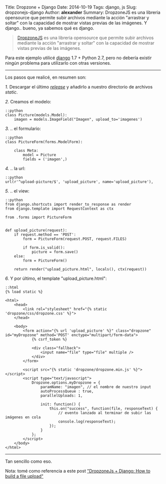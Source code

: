 Title: Dropzone + Django
Date: 2014-10-19
Tags: django, js
Slug: dropzonejs-django
Author: __alexander__
Summary: DropzoneJS es una libreria opensource que permite subir archivos mediante la acción "arrastrar y soltar" con la capacidad de mostrar vistas previas de las imágenes. Y django.. bueno, ya sabemos qué es django.


> [DropzoneJS][DropzoneJS] es una libreria opensource que permite subir archivos mediante la acción "arrastrar y soltar" con la capacidad de mostrar vistas previas de las imágenes.

Para este ejemplo utilicé [django][django] 1.7 + Python 2.7, pero no debería existir ningún problema para utilizarlo con otras versiones.

- - -

Los pasos que realicé, en resumen son:

*1.* Descargar el último *[release][dropzone-release]* y añadirlo a nuestro directorio de archivos *static*.

*2.* Creamos el modelo:

~~~
::python
class Picture(models.Model):
    imagen = models.ImageField("Imagen", upload_to='imagenes')
~~~

*3.* .. el formulario:

~~~
::python
class PictureForm(forms.ModelForm):

    class Meta:
        model = Picture
        fields = ('imagen',)
~~~

*4.* .. la url:

~~~
::python
url(r'^upload-picture/$', 'upload_picture', name='upload_picture'),
~~~

*5.* .. el view:

~~~
::python
from django.shortcuts import render_to_response as render
from django.template import RequestContext as ctx

from .forms import PictureForm


def upload_picture(request):
    if request.method == 'POST':
        form = PictureForm(request.POST, request.FILES)

        if form.is_valid():
            picture = form.save()
    else:
        form = PictureForm()

    return render("upload_picture.html", locals(), ctx(request))
~~~

*6.* Y por último, el template "upload_picture.html":

~~~
::html
{% load static %}

<html>
    <head>
        <link rel="stylesheet" href="{% static 'dropzone/css/dropzone.css' %}">
    </head>

    <body>
        <form action="{% url 'upload_picture' %}" class="dropzone" id="myDropzone" method='POST' enctype="multipart/form-data">
            {% csrf_token %}

            <div class="fallback">
                <input name="file" type="file" multiple />
            </div>
        </form>

        <script src="{% static 'dropzone/dropzone.min.js' %}"></script>
        <script type="text/javascript">
            Dropzone.options.myDropzone = {
                paramName: "imagen", // el nombre de nuestro input
                autoProcessQueue : true,
                parallelUploads: 1,

                init: function() {
                    this.on("success", function(file, responseText) {
                        // evento lanzado al terminar de subir las imágenes en cola
                        console.log(responseText);
                    });
                }
            };
        </script>
    </body>
</html>
~~~

- - -

Tan sencillo como eso.

Nota: tomé como referencia a este post ["DropzoneJs + Django: How to build a file upload"][dropzone-django]

[DropzoneJS]: http://www.dropzonejs.com/
[django]: https://www.djangoproject.com/
[dropzone-release]: https://github.com/enyo/dropzone/releases
[dropzone-django]: http://amatellanes.wordpress.com/2013/11/05/dropzonejs-django-how-to-build-a-file-upload-form/